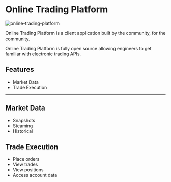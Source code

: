 # Online Trading Platform

![online-trading-platform](https://user-images.githubusercontent.com/944010/166077994-95e93e32-cf88-4b4d-a0fe-13c7da84762d.jpg)


Online Trading Platform is a client application built by the community, for the community.

Online Trading Platform is fully open source allowing engineers to get familiar with electronic trading APIs. 

## Features
* Market Data 
* Trade Execution

---

## Market Data
* Snapshots
* Steaming
* Historical

## Trade Execution
* Place orders
* View trades
* View positions
* Access account data

